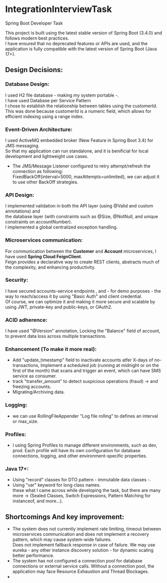 # IntegrationInterviewTask
Spring Boot Developer Task

This project is built using the latest stable version of Spring Boot (3.4.0) and follows modern best practices. <br />
I have ensured that no deprecated features or APIs are used, and the application is fully compatible with the latest version of Spring Boot (Java 17+). 

## Design Decisions: 
### Database Design: 
I used H2 file database - making my system portable -. <br />
I have used Database per Service Pattern <br />
I chose to establish the relationship between tables using the customerId. This was done because customerId is a numeric field, which allows for efficient indexing using a range index.

### Event-Driven Architecture: 
I used ActiveMQ embedded broker (New Feature in Spring Boot 3.4) for JMS messaging. <br />
So that my application can run standalone, and it is benificial for local development and lightweight use cases. <br />
- The JMS/Message Listener configured to retry attempt/refresh the connection as following: <br />
FixedBackOff{interval=5000, maxAttempts=unlimited}, we can adjust it to use other BackOff strategies.

### API Design:
I implemented validation in both the API layer (using @Valid and custom annotations) and <br />
the database layer (with constraints such as @Size, @NotNull, and unique constraints on accountNumber). <br />
I implemented a global centralized exception handling.

### Microservices communication:
For communication between the **Customer** and **Account** microservices, I have used **Spring Cloud FeignClient**. <br />
Feign provides a declarative way to create REST clients, abstracts much of the complexity, and enhancing productivity.

### Security:
I have secured accounts-service endpoints , 
and - for demo purposes - the way to reach/access it by using "Basic Auth" and client credential. <br />
Of course, we can optimize it and making it more secure and scalable by using JWT, private-key and public-keys, or OAuth2.

### ACID adherence:
I have used "@Version" annotation, Locking the "Balance" field of account, to prevent data loss across multiple transactions.

### Enhancement (To make it more real):
- Add "update_timestamp" field to inactivate accounts atfer X-days of no-transactions, 
  Implement a scheduled job (running at midnight or on the first of the month) that scans and trigger an event, which can have SMS service as consumer.
- track "transfer_amount" to detect suspicious operations (fraud) -> and freezing accounts. <br />
- Migrating/Archiving data. 

### Logging:
- we can use RollingFileAppender "Log file rolling" to defines an interval or max_size.

### Profiles: 
- I using Spring Profiles to manage different environments, such as dev, prod. Each profile will have its own configuration for database connections, logging, and other environment-specific properties.


### Java 17+:
- Using "record" classes for DTO pattern - immutable data classes -. <br />
- Using "var" keyword for long class names. <br />
these what I came across while developing the task, but there are many more -> (Sealed Classes, Switch Expressions, Pattern Matching for instanceof, and more...).


## Shortcomings And key improvement:
- The system does not currently implement rate limiting, timeout between microservices communication and does not implement a recovery pattern, which may cause system-wide failures. <br />
Does not implement fallback response in case of failure. We may use eureka - any other instance discovery solution - for dynamic scaling better performance. <br />
- The system has not configured a connection pool for database connections or external service calls. Without a connection pool, the application may face Resource Exhaustion and Thread Blockages. <br />
- 


